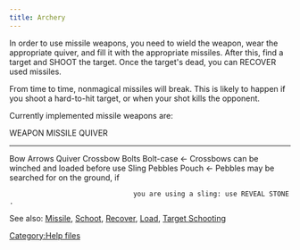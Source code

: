 ```yaml
---
title: Archery
---
```


In order to use missile weapons, you need to wield the weapon, wear the
appropriate quiver, and fill it with the appropriate missiles. After
this, find a target and SHOOT the target. Once the target's dead, you
can RECOVER used missiles.

From time to time, nonmagical missiles will break. This is likely to
happen if you shoot a hard-to-hit target, or when your shot kills the
opponent.

Currently implemented missile weapons are:

WEAPON MISSILE QUIVER

------------------------------------------------------------------------

Bow Arrows Quiver Crossbow Bolts Bolt-case \<- Crossbows can be winched
and loaded before use Sling Pebbles Pouch \<- Pebbles may be searched
for on the ground, if

`                               you are using a sling: use REVEAL STONE.`

See also: [Missile](Missile "wikilink"), [Schoot](Schoot "wikilink"),
[Recover](Recover "wikilink"), [Load](Load "wikilink"), [Target
Schooting](Target_Schooting "wikilink")

[Category:Help files](Category:Help_files "wikilink")